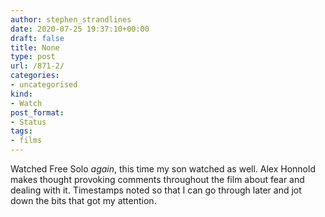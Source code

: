 ```yaml
---
author: stephen_strandlines
date: 2020-07-25 19:37:10+00:00
draft: false
title: None
type: post
url: /871-2/
categories:
- uncategorised
kind:
- Watch
post_format:
- Status
tags:
- films
---
```


Watched Free Solo _again_, this time my son watched as well. Alex Honnold makes thought provoking comments throughout the film about fear and dealing with it. Timestamps noted so that I can go through later and jot down the bits that got my attention.
